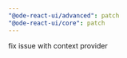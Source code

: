 ```yaml
---
"@ode-react-ui/advanced": patch
"@ode-react-ui/core": patch
---
```


fix issue with context provider
